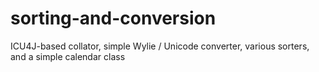 sorting-and-conversion
======================

ICU4J-based collator, simple Wylie / Unicode converter, various sorters, and a simple calendar class
